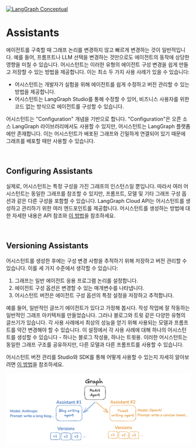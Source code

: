 [![LangGraph Conceptual](https://img.shields.io/badge/LangGraph-Conceptual-blue?logo=langgraph)](https://langchain-ai.github.io/langgraph/concepts/assistants/)


# Assistants

에이전트를 구축할 때 그래프 논리를 변경하지 않고 빠르게 변경하는 것이 일반적입니다. 예를 들어, 프롬프트나 LLM 선택을 변경하는 것만으로도 에이전트의 동작에 상당한 영향을 미칠 수 있습니다. 어시스턴트는 이러한 유형의 에이전트 구성 변경을 쉽게 만들고 저장할 수 있는 방법을 제공합니다. 이는 최소 두 가지 사용 사례가 있을 수 있습니다:
- 어시스턴트는 개발자가 실험을 위해 에이전트를 쉽게 수정하고 버전 관리할 수 있는 방법을 제공합니다.
- 어시스턴트는 LangGraph Studio를 통해 수정할 수 있어, 비즈니스 사용자를 위한 코드 없는 방식으로 에이전트를 구성할 수 있습니다.

어시스턴트는 "Configuration" 개념을 기반으로 합니다. "Configuration"은 오픈 소스 LangGraph 라이브러리에서도 사용할 수 있지만, 어시스턴트는 LangGraph 플랫폼에만 존재합니다. 이는 어시스턴트가 배포된 그래프와 긴밀하게 연결되어 있기 때문에 그래프를 배포할 때만 사용할 수 있습니다.

<br>

## Configuring Assistants

실제로, 어시스턴트는 특정 구성을 가진 그래프의 인스턴스일 뿐입니다. 따라서 여러 어시스턴트는 동일한 그래프를 참조할 수 있지만, 프롬프트, 모델 및 기타 그래프 구성 옵션과 같은 다른 구성을 포함할 수 있습니다. LangGraph Cloud API는 어시스턴트를 생성하고 관리하기 위한 여러 엔드포인트를 제공합니다. 어시스턴트를 생성하는 방법에 대한 자세한 내용은 API 참조와 [이 방법](../how_to/how_to_create_agents_with_configuration.md)을 참조하세요.

<br>

## Versioning Assistants

어시스턴트를 생성한 후에는 구성 변경 사항을 추적하기 위해 저장하고 버전 관리할 수 있습니다. 이를 세 가지 수준에서 생각할 수 있습니다:
1. 그래프는 일반 에이전트 응용 프로그램 논리를 설정합니다.
2. 에이전트 구성 옵션은 변경할 수 있는 매개변수를 나타냅니다.
3. 어시스턴트 버전은 에이전트 구성 옵션의 특정 설정을 저장하고 추적합니다.

예를 들어, 일반적인 글쓰기 에이전트가 있다고 가정해 봅시다. 작성 작업에 잘 작동하는 일반적인 그래프 아키텍처를 만들었습니다. 그러나 블로그와 트윗 같은 다양한 유형의 글쓰기가 있습니다. 각 사용 사례에서 최상의 성능을 얻기 위해 사용되는 모델과 프롬프트를 약간 변경해야 할 수 있습니다. 이 설정에서 각 사용 사례에 대해 하나의 어시스턴트를 생성할 수 있습니다 - 하나는 블로그 작성용, 하나는 트윗용. 이러한 어시스턴트는 동일한 그래프 구조를 공유하지만, 다른 모델과 다른 프롬프트를 사용할 수 있습니다.

어시스턴트 버전 관리를 Studio와 SDK를 통해 어떻게 사용할 수 있는지 자세히 알아보려면 [이 방법](#)을 참조하세요.

![assistant](../asset/assistants.png)